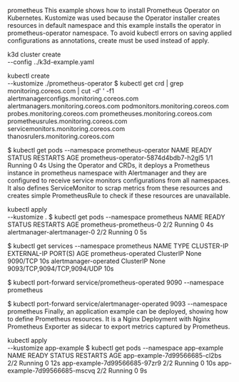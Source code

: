 prometheus
This example shows how to install Prometheus Operator on Kubernetes. Kustomize was used because the Operator installer creates resources in default namespace and this example installs the operator in prometheus-operator namespace. To avoid kubectl errors on saving applied configurations as annotations, create must be used instead of apply.

k3d cluster create \
    --config ../k3d-example.yaml

kubectl create \
    --kustomize ./prometheus-operator
$ kubectl get crd | grep monitoring.coreos.com | cut -d' ' -f1
alertmanagerconfigs.monitoring.coreos.com
alertmanagers.monitoring.coreos.com
podmonitors.monitoring.coreos.com
probes.monitoring.coreos.com
prometheuses.monitoring.coreos.com
prometheusrules.monitoring.coreos.com
servicemonitors.monitoring.coreos.com
thanosrulers.monitoring.coreos.com

$ kubectl get pods --namespace prometheus-operator
NAME                                   READY   STATUS    RESTARTS   AGE
prometheus-operator-5874d4bdb7-h2gl5   1/1     Running   0          4s
Using the Operator and CRDs, it deploys a Prometheus instance in prometheus namespace with Alertmanager and they are configured to receive service monitors configurations from all namespaces. It also defines ServiceMonitor to scrap metrics from these resources and creates simple PrometheusRule to check if these resources are unavailable.

kubectl apply \
    --kustomize .
$ kubectl get pods --namespace prometheus
NAME                          READY   STATUS    RESTARTS   AGE
prometheus-prometheus-0       2/2     Running   0          4s
alertmanager-alertmanager-0   2/2     Running   0          5s

$ kubectl get services --namespace prometheus
NAME                    TYPE        CLUSTER-IP   EXTERNAL-IP   PORT(S)                      AGE
prometheus-operated     ClusterIP   None         <none>        9090/TCP                     10s
alertmanager-operated   ClusterIP   None         <none>        9093/TCP,9094/TCP,9094/UDP   10s

$ kubectl port-forward service/prometheus-operated 9090 --namespace prometheus

$ kubectl port-forward service/alertmanager-operated 9093 --namespace prometheus
Finally, an application example can be deployed, showing how to define Prometheus resources. It is a Nginx Deployment with Nginx Prometheus Exporter as sidecar to export metrics captured by Prometheus.

kubectl apply \
    --kustomize app-example
$ kubectl get pods --namespace app-example
NAME                           READY   STATUS    RESTARTS   AGE
app-example-7d99566685-cl2bs   2/2     Running   0          12s
app-example-7d99566685-97zr9   2/2     Running   0          10s
app-example-7d99566685-mscvq   2/2     Running   0          9s